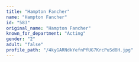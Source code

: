 ```yaml
---
title: "Hampton Fancher"
name: "Hampton Fancher"
id: "583"
original_name: "Hampton Fancher"
known_for_department: "Acting"
gender: "2"
adult: "false"
profile_path: "/4kyGARNdkYefnPfUG7KrcPuSd8H.jpg"
---
```

